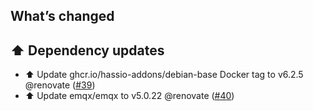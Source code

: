 ## What’s changed

## ⬆️ Dependency updates

- ⬆️ Update ghcr.io/hassio-addons/debian-base Docker tag to v6.2.5 @renovate ([#39](https://github.com/hassio-addons/addon-emqx/pull/39))
- ⬆️ Update emqx/emqx to v5.0.22 @renovate ([#40](https://github.com/hassio-addons/addon-emqx/pull/40))
